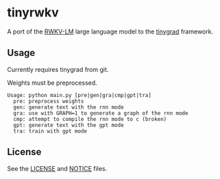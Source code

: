 # tinyrwkv

A port of the [RWKV-LM](https://github.com/BlinkDL/RWKV-LM) large language model to the [tinygrad](https://tinygrad.org/) framework.

## Usage

Currently requires tinygrad from git.

Weights must be preprocessed.

```
Usage: python main.py [pre|gen|gra|cmp|gpt|tra]
  pre: preprocess weights
  gen: generate text with the rnn mode
  gra: use with GRAPH=1 to generate a graph of the rnn mode
  cmp: attempt to compile the rnn mode to c (broken)
  gpt: generate text with the gpt mode
  tra: train with gpt mode
```

## License

See the [LICENSE](./LICENSE) and [NOTICE](./NOTICE) files.
